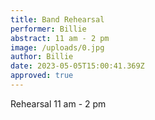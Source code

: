 ```yaml
---
title: Band Rehearsal
performer: Billie
abstract: 11 am - 2 pm
image: /uploads/0.jpg
author: Billie
date: 2023-05-05T15:00:41.369Z
approved: true
---
```

Rehearsal 11 am - 2 pm
